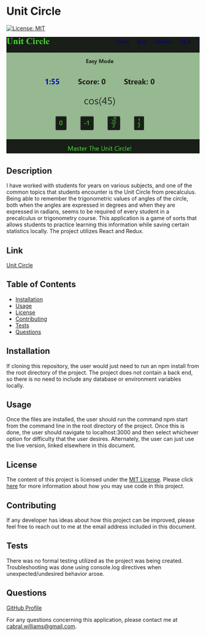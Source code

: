 # Unit Circle

  [![License: MIT](https://img.shields.io/badge/License-MIT-yellow.svg)](https://opensource.org/licenses/MIT)

  ![Let the easy mode game begin.](./src/assets/images/unit_circle_photo_1.jpg)

  ## Description
  I have worked with students for years on various subjects, and one of the common topics that students encounter is the Unit Circle from precalculus.  Being able to remember the trigonometric values of angles of the circle, both when the angles are expressed in degrees and when they are expressed in radians, seems to be required of every student in a precalculus or trigonometry course.  This application is a game of sorts that allows students to practice learning this information while saving certain statistics locally.  The project utilizes React and Redux.
  
  ## Link
  [Unit Circle](https://cabralwilliams.github.io/unit-circle/)
  
  ## Table of Contents
  
  * [Installation](#installation)
  * [Usage](#usage)
  * [License](#license)
  * [Contributing](#contributing)
  * [Tests](#tests)
  * [Questions](#questions)
  
  ## Installation
  
  If cloning this repository, the user would just need to run an npm install from the root directory of the project.  The project does not contain a back end, so there is no need to include any database or environment variables locally.
  
  ## Usage
  
  Once the files are installed, the user should run the command npm start from the command line in the root directory of the project.  Once this is done, the user should navigate to localhost:3000 and then select whichever option for difficulty that the user desires.  Alternately, the user can just use the live version, linked elsewhere in this document.
  
  ## License
  
  The content of this project is licensed under the [MIT License](https://opensource.org/licenses/MIT).  Please click [here](https://opensource.org/licenses/MIT) for more information about how you may use code in this project.

  ## Contributing

  If any developer has ideas about how this project can be improved, please feel free to reach out to me at the email address included in this document.
  
  
  ## Tests
  
  There was no formal testing utilized as the project was being created.  Troubleshooting was done using console.log directives when unexpected/undesired behavior arose.
  
  ## Questions
  [GitHub Profile](http://github.com/cabralwilliams)
  
  For any questions concerning this application, please contact me at cabral.williams@gmail.com.